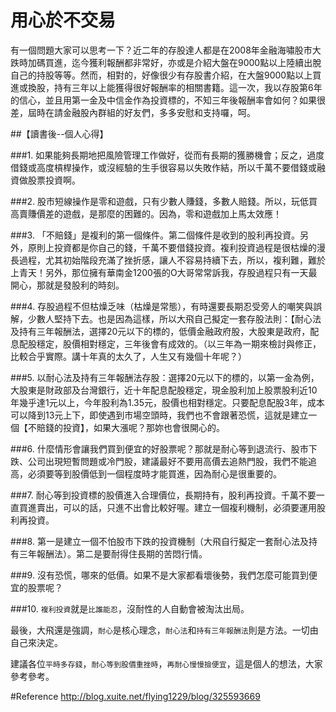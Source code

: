 # 用心於不交易

有一個問題大家可以思考一下？近二年的存股達人都是在2008年金融海嘯股市大跌時加碼買進，迄今獲利報酬都非常好，亦或是介紹大盤在9000點以上陸續出脫自己的持股等等。然而，相對的，好像很少有存股書介紹，在大盤9000點以上買進或換股，持有三年以上能獲得很好報酬率的相關書籍。這一次，我以存股第6年的信心，並且用第一金及中信金作為投資標的，不知三年後報酬率會如何？如果很差，屆時在請金融股內群組的好友們，多多安慰和支持囉，呵。

##【讀書後--個人心得】

###1.
如果能夠長期地把風險管理工作做好，從而有長期的獲勝機會；反之，過度借錢或高度槓桿操作，或沒經驗的生手很容易以失敗作結，所以千萬不要借錢或融資做股票投資啊。

###2.
股市短線操作是零和遊戲，只有少數人賺錢，多數人賠錢。所以，玩低買高賣賺價差的遊戲，是那麼的困難的。因為，零和遊戲加上馬太效應！

###3.
「不賠錢」是複利的第一個條件。第二個條件是收到的股利再投資。另外，原則上投資都是你自己的錢，千萬不要借錢投資。複利投資過程是很枯燥的漫長過程，尤其初始階段充滿了挫折感，讓人不容易持續下去，所以，複利難，難於上青天！另外，那位擁有華南金1200張的O大哥常常訴我，存股過程只有一天最開心，那就是發股利的時刻。

###4.
存股過程不但枯燥乏味（枯燥是常態），有時還要長期忍受旁人的嘲笑與誤解，少數人堅持下去。也是因為這樣，所以大飛自己擬定一套存股法則：【耐心法及持有三年報酬法，選擇20元以下的標的，低價金融政府股，大股東是政府，配息配股穩定，股價相對穩定，三年後會有成效的。（以三年為一期來檢討與修正，比較合乎實際。講十年真的太久了，人生又有幾個十年呢？）

###5.
以耐心法及持有三年報酬法存股：選擇20元以下的標的，以第一金為例，大股東是財政部及台灣銀行，近十年配息配股穩定，現金股利加上股票股利近10年幾乎達1元以上，今年股利為1.35元，股價也相對穩定。只要配息配股3年，成本可以降到13元上下，即使遇到市場空頭時，我們也不會跟著恐慌，這就是建立一個【不賠錢的投資】，如果大漲呢？那妳也會很開心的。


###6.
什麼情形會讓我們買到便宜的好股票呢？那就是耐心等到退流行、股市下跌、公司出現短暫問題或冷門股，建議最好不要用高價去追熱門股，我們不能追高，必須要等到股價低到一個程度時才能買進，因為耐心是很重要的。

###7.
耐心等到投資標的股價進入合理價位，長期持有，股利再投資。千萬不要一直買進賣出，可以的話，只進不出會比較好喔。建立一個複利機制，必須要運用股利再投資。

###8.
第一是建立一個不怕股市下跌的投資機制（大飛自行擬定一套耐心法及持有三年報酬法）。第二是要耐得住長期的苦悶行情。

###9.
沒有恐慌，哪來的低價。如果不是大家都看壞後勢，我們怎麼可能買到便宜的股票呢？

###10.
`複利投資`就是`比誰能忍`，沒耐性的人自動會被淘汰出局。

最後，大飛還是強調，`耐心`是核心理念，`耐心法`和`持有三年報酬法`則是方法。一切由自己來決定。

建議各位`平時多存錢`，`耐心等到股價重挫時`，`再耐心慢慢撿便宜`，這是個人的想法，大家參考參考。


#Reference
http://blog.xuite.net/flying1229/blog/325593669
